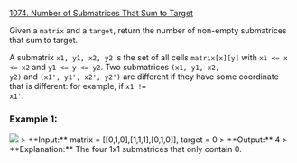 [1074. Number of Submatrices That Sum to Target](https://leetcode.com/problems/number-of-submatrices-that-sum-to-target)

Given a <code>matrix</code> and a <code>target</code>, return the number of non-empty submatrices that sum to target.

A submatrix <code>x1, y1, x2, y2</code> is the set of all cells <code>matrix[x][y]</code> with <code>x1 <= x <= x2</code> and <code>y1 <= y <= y2</code>.
Two submatrices <code>(x1, y1, x2, y2)</code> and <code>(x1', y1', x2', y2')</code> are different if they have some coordinate that is different: for example, if <code>x1 != x1'</code>.

### **Example 1:**
<img src = "https://assets.leetcode.com/uploads/2020/09/02/mate1.jpg" />
> **Input:** matrix = [[0,1,0],[1,1,1],[0,1,0]], target = 0
> **Output:** 4
> **Explanation:** The four 1x1 submatrices that only contain 0.
